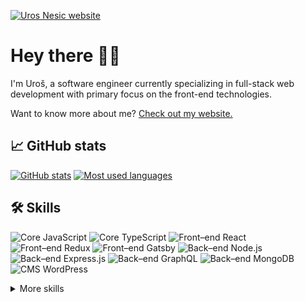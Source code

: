 [![Uros Nesic website](https://github.com/unesic/unesic-io/raw/release/static/thumbnail.png)](https://unesic.io)

# Hey there 👋🏻

I'm Uroš, a software engineer currently specializing in full-stack web development with primary focus on the front-end technologies.

Want to know more about me? [Check out my website.](https://unesic.io)


## 📈 GitHub stats

[![GitHub stats](https://github-readme-stats.vercel.app/api?username=unesic&show_icons=true&count_private=true&bg_color=121721&title_color=00EAD0&icon_color=00EAD0&text_color=BAC6DE&border_color=00EAD0&hide_border=true)](https://github.com/anuraghazra/github-readme-stats)
[![Most used languages](https://github-readme-stats.vercel.app/api/top-langs/?username=unesic&hide=css&langs_count=4&layout=compact&bg_color=121721&title_color=E9EFFB&text_color=BAC6DE&border_color=00EAD0&hide_border=true)](https://github.com/anuraghazra/github-readme-stats)


## 🛠 Skills

![Core JavaScript](https://img.shields.io/badge/Core-JavaScript-informational?style=flat&logo=JavaScript&logoColor=00EAD0&labelColor=121721&color=1F2C47)
![Core TypeScript](https://img.shields.io/badge/Core-TypeScript-informational?style=flat&logo=TypeScript&logoColor=00EAD0&labelColor=121721&color=1F2C47)
![Front–end React](https://img.shields.io/badge/Front–end-React-informational?style=flat&logo=react&logoColor=00EAD0&labelColor=121721&color=1F2C47)
![Front–end Redux](https://img.shields.io/badge/Front–end-Redux-informational?style=flat&logo=Redux&logoColor=00EAD0&labelColor=121721&color=1F2C47)
![Front–end Gatsby](https://img.shields.io/badge/Front–end-Gatsby-informational?style=flat&logo=gatsby&logoColor=00EAD0&labelColor=121721&color=1F2C47)
![Back–end Node.js](https://img.shields.io/badge/Back–end-Node.js-informational?style=flat&logo=Node.js&logoColor=00EAD0&labelColor=121721&color=1F2C47)
![Back–end Express.js](https://img.shields.io/badge/Back–end-Express.js-informational?style=flat&logo=Express&logoColor=00EAD0&labelColor=121721&color=1F2C47)
![Back–end GraphQL](https://img.shields.io/badge/Back–end-GraphQL-informational?style=flat&logo=GraphQL&logoColor=00EAD0&labelColor=121721&color=1F2C47)
![Back–end MongoDB](https://img.shields.io/badge/Back–end-MongoDB-informational?style=flat&logo=MongoDB&logoColor=00EAD0&labelColor=121721&color=1F2C47)
![CMS WordPress](https://img.shields.io/badge/CMS-WordPress-informational?style=flat&logo=WordPress&logoColor=00EAD0&labelColor=121721&color=1F2C47)

<details>
  <summary>More skills</summary>
  <br />

![Style CSS](https://img.shields.io/badge/Style-CSS-informational?style=flat&logo=css3&logoColor=00EAD0&labelColor=121721&color=1F2C47)
![Style Tailwind](https://img.shields.io/badge/Style-Tailwind-informational?style=flat&logo=Tailwind-CSS&logoColor=00EAD0&labelColor=121721&color=1F2C47)
![Style Sass](https://img.shields.io/badge/Style-Sass-informational?style=flat&logo=Sass&logoColor=00EAD0&labelColor=121721&color=1F2C47)
![Tools VSCode](https://img.shields.io/badge/Tools-VSCode-informational?style=flat&logo=Visual-Studio-Code&logoColor=00EAD0&labelColor=121721&color=1F2C47)
![Tools VIM](https://img.shields.io/badge/Tools-VIM-informational?style=flat&logo=VIM&logoColor=00EAD0&labelColor=121721&color=1F2C47)
![Tools iTerm2](https://img.shields.io/badge/Tools-iTerm2-informational?style=flat&logo=iTerm2&logoColor=00EAD0&labelColor=121721&color=1F2C47)
![Tools git](https://img.shields.io/badge/Tools-git-informational?style=flat&logo=git&logoColor=00EAD0&labelColor=121721&color=1F2C47)
![Tools NPM](https://img.shields.io/badge/Tools-NPM-informational?style=flat&logo=data:image/png;base64,iVBORw0KGgoAAAANSUhEUgAAABgAAAAYCAYAAADgdz34AAAACXBIWXMAAAsSAAALEgHS3X78AAAAlklEQVRIiWNkeHVBgIGB4QADA4M+A3XBRQYGBgeQBRdoYDgMXARZ8J9GhoMBEy0Np4sFLDjEFzIwMDwg0SwFBgaGeGItWPBfVP8AKaYzvr7ogM2CAQsinADqUhj48F9U/wJVLWBgYNiPxD4Iykz4FA/9ZDroLSCYlEeDaARYMFrhEGUBqPanFbgIsgBUGtLCkosMDAwOAIHYHz4nQfcYAAAAAElFTkSuQmCC&logoColor=00EAD0&labelColor=121721&color=1F2C47)
![Tools Postman](https://img.shields.io/badge/Tools-Postman-informational?style=flat&logo=Postman&logoColor=00EAD0&labelColor=121721&color=1F2C47)
![Cloud Heroku](https://img.shields.io/badge/Cloud-Heroku-informational?style=flat&logo=heroku&logoColor=00EAD0&labelColor=121721&color=1F2C47)
![Cloud Netlify](https://img.shields.io/badge/Cloud-Netlify-informational?style=flat&logo=netlify&logoColor=00EAD0&labelColor=121721&color=1F2C47)
![Design Photoshop](https://img.shields.io/badge/Design-Photoshop-informational?style=flat&logo=Adobe-Photoshop&logoColor=00EAD0&labelColor=121721&color=1F2C47)
![Design Illustrator](https://img.shields.io/badge/Design-Illustrator-informational?style=flat&logo=Adobe-Illustrator&logoColor=00EAD0&labelColor=121721&color=1F2C47)
![Design Figma](https://img.shields.io/badge/Design-Figma-informational?style=flat&logo=Figma&logoColor=00EAD0&labelColor=121721&color=1F2C47)
</details>
